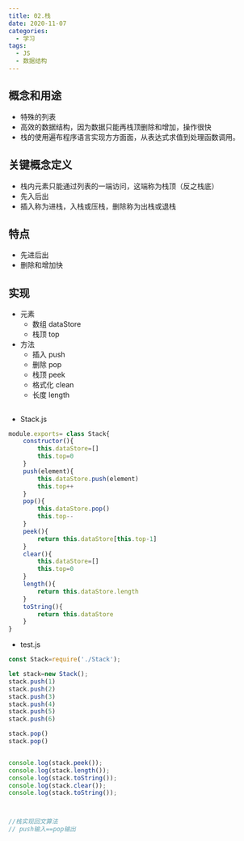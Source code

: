 ```yaml
---
title: 02.栈
date: 2020-11-07
categories:
  - 学习
tags:
  - JS 
  - 数据结构
---
```


## 概念和用途
- 特殊的列表
- 高效的数据结构，因为数据只能再栈顶删除和增加，操作很快
- 栈的使用遍布程序语言实现方方面面，从表达式求值到处理函数调用。

## 关键概念定义
- 栈内元素只能通过列表的一端访问，这端称为栈顶（反之栈底）
- 先入后出
- 插入称为进栈，入栈或压栈，删除称为出栈或退栈


## 特点
- 先进后出
- 删除和增加快

## 实现
- 元素
  - 数组 dataStore
  - 栈顶 top
- 方法
  - 插入 push
  - 删除 pop
  - 栈顶 peek
  - 格式化 clean
  - 长度 length

## 
- Stack.js
```js
module.exports= class Stack{
    constructor(){
        this.dataStore=[]
        this.top=0
    }
    push(element){
        this.dataStore.push(element)
        this.top++
    }
    pop(){
        this.dataStore.pop()
        this.top--
    }
    peek(){
        return this.dataStore[this.top-1]
    }
    clear(){
        this.dataStore=[]
        this.top=0
    }
    length(){
        return this.dataStore.length
    }
    toString(){
        return this.dataStore
    }
}
```

- test.js
```js
const Stack=require('./Stack');

let stack=new Stack();
stack.push(1)
stack.push(2)
stack.push(3)
stack.push(4)
stack.push(5)
stack.push(6)

stack.pop()
stack.pop()


console.log(stack.peek());
console.log(stack.length());
console.log(stack.toString());
console.log(stack.clear());
console.log(stack.toString());



//栈实现回文算法
// push输入==pop输出


```

